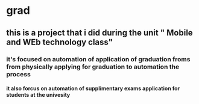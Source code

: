 # grad
## this is a project that i did during the unit " Mobile and WEb technology class"
### it's focused on automation of application of graduation froms from physically applying for graduation to automation the process
#### it also forcus on automation of supplimentary exams application for students at the univesity 
